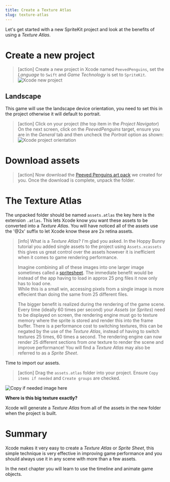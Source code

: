 ```yaml
---
title: Create a Texture Atlas
slug: texture-atlas
---
```


Let's get started with a new SpriteKit project and look at the benefits of using a 
*Texture Atlas*.

# Create a new project

> [action]
> Create a new project in Xcode named `PeevedPenguins`, set the *Language* to `Swift` 
> and *Game Technology* is set to `SpriteKit`.
> ![Xcode new project](../Tutorial-Images/p2-01-make-new-project.png)
>

## Landscape

This game will use the landscape device orientation, you need to set this in the project 
otherwise it will default to portrait.

> [action]
> Click on your project (the top item in the *Project Navigator*)
> On the next screen, click on the *PeevedPenguins* target, ensure you are in the *General* tab and then uncheck the *Portrait* option as shown:
> ![Xcode project orientation](../Tutorial-Images/p2-02-set-orientation.png)
>

# Download assets

> [action] Now download the [Peeved Penguins art pack](https://github.com/MakeSchool-Tutorials/Peeved-Penguins-SpriteKit-Swift3-V2/raw/master/PeevedPenguinsAssets.zip) we 
> created for you. Once the download is complete, unpack the folder.

# The Texture Atlas

The unpacked folder should be named `assets.atlas` the key here is the extension `.atlas`.  This lets Xcode know you want these assets to be converted into a *Texture Atlas*.  You will have noticed all of the assets use the '@2x' suffix to let Xcode know these are 2x retina assets.

> [info]
> What is a *Texture Atlas*? I'm glad you asked.
> In the Hoppy Bunny tutorial you added single assets to the project using 
> `Assets.xcassets` this gives us great control over the assets however it is inefficient 
> when it comes to game rendering performance.
>
> Imagine combining all of these 
> images into one larger image sometimes called a 
> [spritesheet](https://www.google.com/#safe=off&q=sprite+sheet). The immediate benefit would be 
> instead of the app having to load in approx 25 png files it now only has to load one.  
> While this is a small win, accessing pixels from a single image is more effecient than 
> doing the same from 25 different files.
>
> The bigger benefit is realized during the rendering of the  game scene. Every time 
> (ideally 60 times per second) your *Assets* (or *Sprites*) need to be displayed on 
> screen, the rendering engine must go to texture memory where the sprite is stored and 
> render this into the frame buffer.  There is a performance cost to switching textures, 
> this can be negated by the use of the *Texture Atlas*, instead of having to switch 
> textures 25 times, 60 times a second. The rendering engine can now render 25 different 
> sections from *one* texture to render the scene and improve performance! You will find 
> a *Texture Atlas* may also be referred to as a *Sprite Sheet*.

Time to import our assets.

> [action]
> Drag the `assets.atlas` folder into your project.
> Ensure `Copy items if needed` and `Create groups` are checked.

![Copy if needed image here](../Tutorial-Images/p2-03-add-assets-cop-if-needed.png)

**Where is this big texture exactly?**

Xcode will generate a *Texture Atlas* from all of the assets in the new folder when the 
project is built.

# Summary

Xcode makes it very easy to create a *Texture Atlas* or *Sprite Sheet*, this simple 
technique is very effective in improving game performance and you should always use it 
in any scene with more than a few assets.

In the next chapter you will learn to use the timeline and animate game objects.
